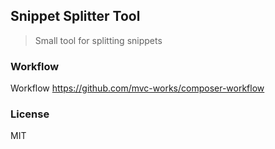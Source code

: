 
Snippet Splitter Tool
----

> Small tool for splitting snippets

### Workflow

Workflow https://github.com/mvc-works/composer-workflow

### License

MIT
